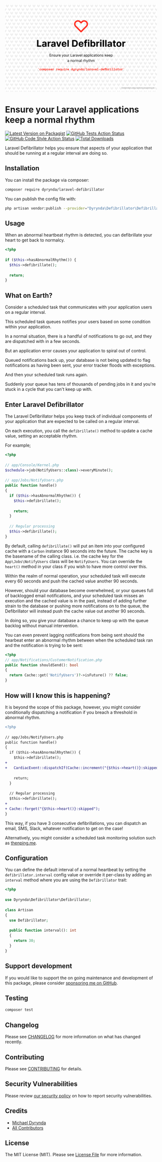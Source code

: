 ![Laravel Defibrillator](.github/logo.png)

# Ensure your Laravel applications keep a normal rhythm

[![Latest Version on Packagist](https://img.shields.io/packagist/v/michaeldyrynda/laravel-defibrillator.svg?style=flat-square)](https://packagist.org/packages/dyrynda/laravel-defibrillator)
[![GitHub Tests Action Status](https://img.shields.io/github/workflow/status/michaeldyrynda/laravel-defibrillator/run-tests?label=tests)](https://github.com/michaeldyrynda/laravel-defibrillator/actions?query=workflow%3Arun-tests+branch%3Amain)
[![GitHub Code Style Action Status](https://img.shields.io/github/workflow/status/michaeldyrynda/laravel-defibrillator/Check%20&%20fix%20styling?label=code%20style)](https://github.com/michaeldyrynda/laravel-defibrillator/actions?query=workflow%3A"Check+%26+fix+styling"+branch%3Amain)
[![Total Downloads](https://img.shields.io/packagist/dt/dyrynda/laravel-defibrillator.svg?style=flat-square)](https://packagist.org/packages/dyrynda/laravel-defibrillator)

Laravel Defibrillator helps you ensure that aspects of your application that should be running at a regular interval are doing so.

## Installation

You can install the package via composer:

```bash
composer require dyrynda/laravel-defibrillator
```

You can publish the config file with:
```bash
php artisan vendor:publish --provider="Dyrynda\Defibrillator\DefibrillatorServiceProvider" --tag="laravel-defibrillator-config"
```

## Usage

When an abnormal heartbeat rhythm is detected, you can defibrillate your heart to get back to normalcy.

```php
<?php

if ($this->hasAbnormalRhythm()) {
  $this->defibrillate();

  return;
}
```

## What on Earth?

Consider a scheduled task that communicates with your application users on a regular interval.

This scheduled task queues notifies your users based on some condition within your application.

In a normal situation, there is a handful of notifications to go out, and they are dispatched with in a few seconds.

But an application error causes your application to spiral out of control.

Queued notifications back up, your database is not being updated to flag notifications as having been sent, your error tracker floods with exceptions.

And then your scheduled task runs again.

Suddenly your queue has tens of thousands of pending jobs in it and you're stuck in a cycle that you can't keep up with.

## Enter Laravel Defibrillator

The Laravel Defibrillator helps you keep track of individual components of your application that are expected to be called on a regular interval.

On each execution, you call the `defibrillate()` method to update a cache value, setting an acceptable rhythm.

For example;

```php
<?php

// app/Console/Kernel.php
$schedule->job(NotifyUsers::class)->everyMinute();

// app/Jobs/NotifyUsers.php
public function handle()
{
  if ($this->hasAbnormalRhythm()) {
    $this->defibrillate();

    return;
  }

  // Regular processing
  $this->defibrillate();
}
```

By default, calling `defibrillate()` will put an item into your configured cache with a `Carbon` instance 90 seconds into the future. The cache key is the basename of the calling class. i.e. the cache key for the `App\Jobs\NotifyUsers` class will be `NotifyUsers`. You can override the `heart()` method in your class if you wish to have more control over this.

Within the realm of normal operation, your scheduled task will execute every 60 seconds and push the cached value another 90 seconds.

However, should your database become overwhelmed, or your queues full of backlogged email notifications, and your scheduled task misses an execution and the cached value is in the past, instead of adding further strain to the database or pushing more notifications on to the queue, the Defibrillator will instead push the cache value out another 90 seconds.

In doing so, you give your database a chance to keep up with the queue backlog without manual intervention.

You can even prevent lagging notifications from being sent should the hearbeat enter an abnormal rhythm between when the scheduled task ran and the notification is trying to be sent:

```php
<?php
// app/Notifications/CustomerNotification.php
public function shouldSend(): bool
{
  return Cache::get('NotifyUsers')?->isFuture() ?? false;
}
```

## How will I know this is happening?

It is beyond the scope of this package, however, you might consider conditionally dispatching a notification if you breach a threshold in abnormal rhythm.

```diff
<?php

// app/Jobs/NotifyUsers.php
public function handle()
{
  if ($this->hasAbnormalRhythm()) {
    $this->defibrillate();
+
+   CardiacEvent::dispatchIf(Cache::increment("{$this->heart()}:skipped") === 3);

    return;
  }

  // Regular processing
  $this->defibrillate();
+
+ Cache::forget("{$this->heart()}:skipped");
}
```

This way, if you have 3 consecutive defibrillations, you can dispatch an email, SMS, Slack, whatever notification to get on the case!

Alternatively, you might consider a scheduled task monitoring solution such as [thenping.me](https://thenping.me).

## Configuration

You can define the default interval of a normal heartbeat by setting the `defibrillator.interval` config value or override it per-class by adding an `interval` method where you are using the `Defibrillator` trait:

```php
<?php

use Dyrynda\Defibrillator\Defibrillator;

class Artisan
{
  use Defibrillator;

  public function interval(): int
  {
    return 30;
  }
}
```

## Support development

If you would like to support the on going maintenance and development of this package, please consider [sponsoring me on GitHub](https://github.com/sponsors/dyrynda).

## Testing

```bash
composer test
```

## Changelog

Please see [CHANGELOG](CHANGELOG.md) for more information on what has changed recently.

## Contributing

Please see [CONTRIBUTING](.github/CONTRIBUTING.md) for details.

## Security Vulnerabilities

Please review [our security policy](../../security/policy) on how to report security vulnerabilities.

## Credits

- [Michael Dyrynda](https://github.com/michaeldyrynda)
- [All Contributors](../../contributors)

## License

The MIT License (MIT). Please see [License File](LICENSE.md) for more information.
